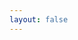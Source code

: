 ```yaml
---
layout: false
---
```


<div ref="el" id="root" />

<script setup>
import { createElement } from 'react'
import { createRoot } from 'react-dom/client'
import { ref, onMounted } from 'vue'
import App from './app'

const el = ref()
onMounted(() => {
  const root = createRoot(el.value)
  root.render(createElement(App, {}, null))
})
</script>

<style scoped>

</style>
